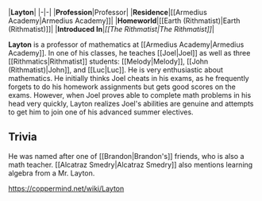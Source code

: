 |**Layton**|
|-|-|
|**Profession**|Professor|
|**Residence**|[[Armedius Academy\|Armedius Academy]]|
|**Homeworld**|[[Earth (Rithmatist)\|Earth (Rithmatist)]]|
|**Introduced In**|*[[The Rithmatist\|The Rithmatist]]*|

**Layton** is a professor of mathematics at [[Armedius Academy\|Armedius Academy]].
In one of his classes, he teaches [[Joel\|Joel]] as well as three [[Rithmatics\|Rithmatist]] students: [[Melody\|Melody]], [[John (Rithmatist)\|John]], and [[Luc\|Luc]].
He is very enthusiastic about mathematics. He initially thinks Joel cheats in his exams, as he frequently forgets to do his homework assignments but gets good scores on the exams. However, when Joel proves able to complete math problems in his head very quickly, Layton realizes Joel's abilities are genuine and attempts to get him to join one of his advanced summer electives.

## Trivia
He was named after one of [[Brandon\|Brandon's]] friends, who is also a math teacher.
[[Alcatraz Smedry\|Alcatraz Smedry]] also mentions learning algebra from a Mr. Layton.


https://coppermind.net/wiki/Layton